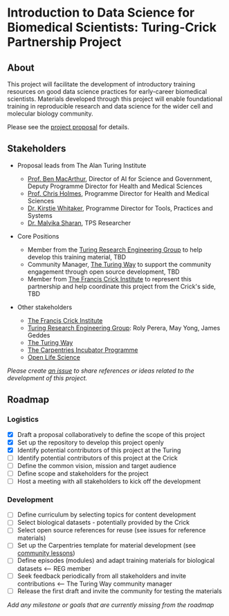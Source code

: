 # Introduction to Data Science for Biomedical Scientists: Turing-Crick Partnership Project

## About

This project will facilitate the development of introductory training resources on good data science practices for early-career biomedical scientists. 
Materials developed through this project will enable foundational training in reproducible research and data science for the wider cell and molecular biology community.

Please see the [project proposal](https://github.com/alan-turing-institute/data-training-for-bioscience/blob/main/proposal/2021-06-ASG-proposal.md) for details.

## Stakeholders

- Proposal leads from The Alan Turing Institute
  - [Prof. Ben MacArthur](https://www.turing.ac.uk/people/researchers/ben-macarthur), Director of AI for Science and Government, Deputy Programme Director for Health and Medical Sciences
  - [Prof. Chris Holmes](https://www.turing.ac.uk/people/researchers/ben-macarthur), Programme Director for Health and Medical Sciences
  - [Dr. Kirstie Whitaker](https://www.turing.ac.uk/people/researchers/kirstie-whitaker), Programme Director for Tools, Practices and Systems 
  - [Dr. Malvika Sharan](https://www.turing.ac.uk/people/spotlights/malvika-sharan), TPS Researcher

- Core Positions
  - Member from the [Turing Research Engineering Group](https://www.turing.ac.uk/research-engineering) to help develop this training material, TBD
  - Community Manager, [The Turing Way](https://www.turing.ac.uk/research/research-projects/turing-way-handbook-reproducible-data-science) to support the community engagement through open source development, TBD
  - Member from [The Francis Crick Institute](https://www.turing.ac.uk/collaborate-turing/current-partnerships-and-collaborations/francis-crick-institute) to represent this partnership and help coordinate this project from the Crick's side, TBD

- Other stakeholders
  - [The Francis Crick Institute](https://www.turing.ac.uk/collaborate-turing/current-partnerships-and-collaborations/francis-crick-institute)
  - [Turing Research Engineering Group](https://www.turing.ac.uk/research-engineering): Roly Perera, May Yong, James Geddes
  - [The Turing Way](https://www.turing.ac.uk/research/research-projects/turing-way-handbook-reproducible-data-science)
  - [The Carpentries Incubator Programme](https://github.com/carpentries-incubator)
  - [Open Life Science](https://openlifesci.org/)

*Please create [an issue](https://github.com/alan-turing-institute/data-training-for-bioscience/issues) to share references or ideas related to the development of this project.*

## Roadmap

### Logistics

- [x] Draft a proposal collaboratively to define the scope of this project
- [x] Set up the repository to develop this project openly
- [x] Identify potential contributors of this project at the Turing
- [ ] Identify potential contributors of this project at the Crick
- [ ] Define the common vision, mission and target audience
- [ ] Define scope and stakeholders for the project
- [ ] Host a meeting with all stakeholders to kick off the development 

### Development

- [ ] Define curriculum by selecting topics for content development
- [ ] Select biological datasets - potentially provided by the Crick
- [ ] Select open source references for reuse (see issues for reference materials)
- [ ] Set up the Carpentries template for material development (see [community lessons](https://carpentries.org/community-lessons/))
- [ ] Define episodes (modules) and adapt training materials for biological datasets <-- REG member
- [ ] Seek feedback periodically from all stakeholders and invite contributions <-- The Turing Way community manager
- [ ] Release the first draft and invite the community for testing the materials

*Add any milestone or goals that are currently missing from the roadmap*
